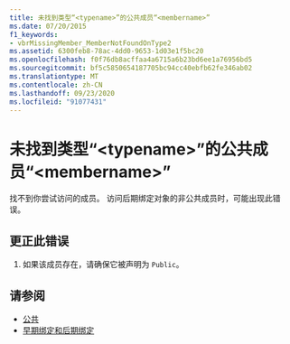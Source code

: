 ```yaml
---
title: 未找到类型“<typename>”的公共成员“<membername>”
ms.date: 07/20/2015
f1_keywords:
- vbrMissingMember_MemberNotFoundOnType2
ms.assetid: 6300feb8-78ac-4dd0-9653-1d03e1f5bc20
ms.openlocfilehash: f0f76db8acffaa4a6715a6b23bd6ee1a76956bd5
ms.sourcegitcommit: bf5c5850654187705bc94cc40ebfb62fe346ab02
ms.translationtype: MT
ms.contentlocale: zh-CN
ms.lasthandoff: 09/23/2020
ms.locfileid: "91077431"
---
```

# <a name="public-member-membername-on-type-typename-not-found"></a>未找到类型“\<typename>”的公共成员“\<membername>”

找不到你尝试访问的成员。 访问后期绑定对象的非公共成员时，可能出现此错误。  
  
## <a name="to-correct-this-error"></a>更正此错误  
  
1. 如果该成员存在，请确保它被声明为 `Public`。  
  
## <a name="see-also"></a>请参阅

- [公共](../language-reference/modifiers/public.md)
- [早期绑定和后期绑定](../programming-guide/language-features/early-late-binding/index.md)
